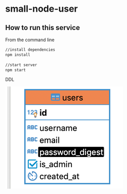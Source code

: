 # small-node-user
## How to run this service

From the command line

```cli
//install dependencies
npm install

//start server
npm start
```

DDL


![Users](/out/db.png)
